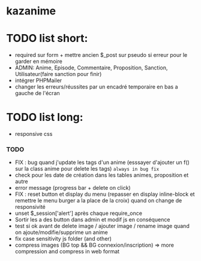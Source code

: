 # kazanime


# TODO list short:
- required sur form + mettre ancien $_post sur pseudo si erreur pour le garder en mémoire
- ADMIN: Anime, Episode, Commentaire, Proposition, Sanction, Utilisateur(faire sanction pour finir)
- intégrer PHPMailer
- changer les erreurs/réussites par un encadré temporaire en bas a gauche de l'écran



# TODO list long:
- responsive css






### TODO
- FIX : bug quand j'update les tags d'un anime (esssayer d'ajouter un f() sur la class anime pour delete les tags) `always in bug fix`
- check pour les date de création dans les tables animes, proposition et autre
- error message (progress bar + delete on click)
- FIX : reset button et display du menu (repasser en display inline-block et remettre le menu burger a la place de la croix) quand on change de responsivité
- unset $_session['alert'] après chaque require_once
- Sortir les a des button dans admin et modif js en conséquence
- test si ok avant de delete image / ajouter image / rename image quand on ajoute/modifie/supprime un anime
- fix case sensitivity js folder (and other)
- compress images (BG top && BG connexion/inscription) => more compression and compress in web format